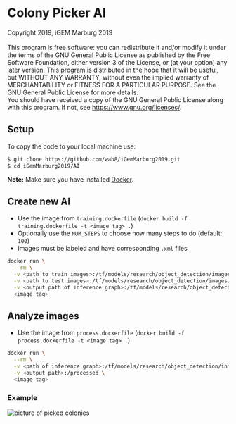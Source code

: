 # Colony Picker AI

Copyright 2019, iGEM Marburg 2019 <br/>  
This program is free software: you can redistribute it and/or modify
it under the terms of the GNU General Public License as published by
the Free Software Foundation, either version 3 of the License, or
(at your option) any later version. This program is distributed in the hope that it will be useful,
but WITHOUT ANY WARRANTY; without even the implied warranty of
MERCHANTABILITY or FITNESS FOR A PARTICULAR PURPOSE.  See the
GNU General Public License for more details. <br/>
You should have received a copy of the GNU General Public License
along with this program.  If not, see <https://www.gnu.org/licenses/>.

## Setup

To copy the code to your local machine use:

```sh
$ git clone https://github.com/wab8/iGemMarburg2019.git
$ cd iGemMarburg2019/AI
```

**Note:** Make sure you have installed [Docker](https://docs.docker.com/v17.12/install/).

## Create new AI

- Use the image from `training.dockerfile` (`docker build -f training.dockerfile -t <image tag> .`)
- Optionally use the `NUM_STEPS` to choose how many steps to do (default: `100`)
- Images must be labeled and have corresponding `.xml` files

```sh
docker run \
  --rm \
  -v <path to train images>:/tf/models/research/object_detection/images/train \
  -v <path to test images>:/tf/models/research/object_detection/images/test \
  -v <output path of inference graph>:/tf/models/research/object_detection/inference_graph \
  <image tag>
```

## Analyze images

- Use the image from `process.dockerfile` (`docker build -f process.dockerfile -t <image tag> .`)

```sh
docker run \
  --rm \
  -v <path of inference graph>:/tf/models/research/object_detection/inference_graph \
  -v <output path>:/processed \
  <image tag>
```

### Example

![picture of picked colonies](https://raw.githubusercontent.com/wab8/iGemMarburg2019/master/AI/example.jpg "Picked Colonies")
